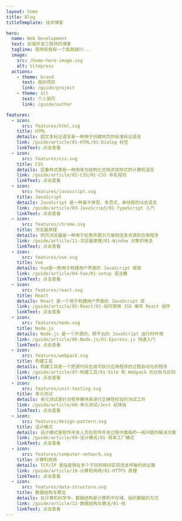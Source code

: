```yaml
---
layout: home
title: Blog
titleTemplate: 技术博客

hero:
  name: Web Development
  text: 前端开发工程师的博客
  tagline: 程序和我有一个能跑就行...
  image:
    src: /home-hero-image.svg
    alt: Vitepress
  actions:
    - theme: brand
      text: 我的项目
      link: /guide/project
    - theme: alt
      text: 个人简历
      link: /guide/author

features:
  - icon:
      src: features/html.svg
    title: HTML
    details: 超文本标记语言是一种用于创建网页的标准标记语言
    link: /guide/article/01-HTML/01-Dialog 标签
    linkText: 点击查看
  - icon:
      src: features/css.svg
    title: CSS
    details: 层叠样式表是一种用来为结构化文档添加样式的计算机语言
    link: /guide/article/02-CSS/01-CSS 命名规则
    linkText: 点击查看
  - icon:
      src: features/javascript.svg
    title: JavaScript
    details: JavaScript 是一种基于原型、多范式、单线程的动态语言
    link: /guide/article/03-JavaScript/01-TypeScript 入门
    linkText: 点击查看
  - icon:
      src: features/chrome.svg
    title: 浏览器原理
    details: 网页浏览器是一种用于检索并展示万维网信息资源的应用程序
    link: /guide/article/11-浏览器原理/01-Window 对象的用法
    linkText: 点击查看
  - icon:
      src: features/vue.svg
    title: Vue
    details: Vue是一款用于构建用户界面的 JavaScript 框架
    link: /guide/article/04-Vue/01-setup 语法糖
    linkText: 点击查看
  - icon:
      src: features/react.svg
    title: React
    details: React 是一个用于构建用户界面的 JavaScript 库
    link: /guide/article/05-React/01-如何使用 JSX 编写 React 组件
    linkText: 点击查看
  - icon:
      src: features/node.svg
    title: Node.js
    details: Node.js 是一个开源的、跨平台的 JavaScript 运行时环境
    link: /guide/article/06-Node.js/01-Epxress.js 快速入门
    linkText: 点击查看
  - icon:
      src: features/webpack.svg
    title: 构建工具
    details: 构建工具是一个把源代码生成可执行应用程序的过程自动化的程序
    link: /guide/article/07-构建工具/01-Vite 和 Webpack 的比较与区别
    linkText: 点击查看
  - icon:
      src: features/unit-testing.svg
    title: 单元测试
    details: 单元测试是针对程序模块来进行正确性检验的测试工作
    link: /guide/article/08-单元测试/Jest 初体验
    linkText: 点击查看
  - icon:
      src: features/design-pattern.svg
    title: 设计模式
    details: 设计模式是软件开发人员在软件开发过程中面临的一般问题的解决方案
    link: /guide/article/09-设计模式/01-简单工厂模式
    linkText: 点击查看
  - icon:
      src: features/computer-network.svg
    title: 计算机网络
    details: TCP/IP 是指能够在多个不同网络间实现信息传输的协议簇
    link: /guide/article/10-计算机网络/01-HTTPS 原理
    linkText: 点击查看
  - icon:
      src: features/data-structure.svg
    title: 数据结构与算法
    details: 在计算机科学中，数据结构是计算机中存储、组织数据的方式
    link: /guide/article/12-数据结构与算法/01-栈
    linkText: 点击查看
---
```

